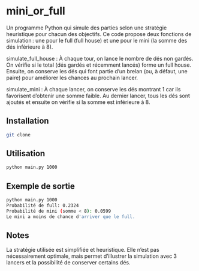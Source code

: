 # mini_or_full
Un programme Python qui simule des parties selon une stratégie heuristique pour chacun des objectifs. Ce code propose deux fonctions de simulation : une pour le full (full house) et une pour le mini (la somme des dés inférieure à 8).

simulate_full_house :
À chaque tour, on lance le nombre de dés non gardés. On vérifie si le total (dés gardés et récemment lancés) forme un full house. Ensuite, on conserve les dés qui font partie d’un brelan (ou, à défaut, une paire) pour améliorer les chances au prochain lancer.

simulate_mini :
À chaque lancer, on conserve les dés montrant 1 car ils favorisent d’obtenir une somme faible. Au dernier lancer, tous les dés sont ajoutés et ensuite on vérifie si la somme est inférieure à 8.


## Installation

```bash
git clone
```

## Utilisation

```bash
python main.py 1000
```

## Exemple de sortie

```bash
python main.py 1000
Probabilité de full: 0.2324
Probabilité de mini (somme < 8): 0.0599
Le mini a moins de chance d'arriver que le full.
```
## Notes
La stratégie utilisée est simplifiée et heuristique. Elle n’est pas nécessairement optimale, mais permet d’illustrer la simulation avec 3 lancers et la possibilité de conserver certains dés.